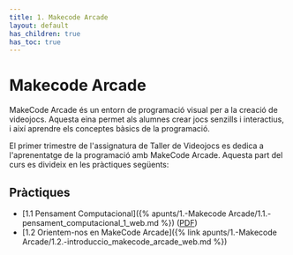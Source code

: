 ```yaml
---
title: 1. Makecode Arcade
layout: default
has_children: true
has_toc: true
---
```


# Makecode Arcade

MakeCode Arcade és un entorn de programació visual per a la creació de videojocs. Aquesta eina permet als alumnes crear jocs senzills i interactius, i així aprendre els conceptes bàsics de la programació.

El primer trimestre de l'assignatura de Taller de Videojocs es dedica a l'aprenentatge de la programació amb MakeCode Arcade. Aquesta part del curs es divideix en les pràctiques següents:

## Pràctiques

- [1.1 Pensament Computacional]({% apunts/1.-Makecode Arcade/1.1.-pensament_computacional_1_web.md %}) ([PDF](pdfs/1.1.-pensament_computacional_1.pdf))
- [1.2 Orientem-nos en MakeCode Arcade]({% link apunts/1.-Makecode Arcade/1.2.-introduccio_makecode_arcade_web.md %})